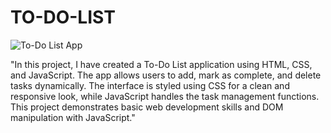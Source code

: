 # TO-DO-LIST
![To-Do List App](C:/Users/prach/OneDrive/Documents/my%20to%20do%20list%20app%20pic.jpg)


"In this project, I have created a To-Do List application using HTML, CSS, and JavaScript. The app allows users to add, mark as complete, and delete tasks dynamically. The interface is styled using CSS for a clean and responsive look, while JavaScript handles the task management functions. This project demonstrates basic web development skills and DOM manipulation with JavaScript."
